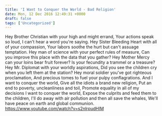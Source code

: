 ```yaml
---
title: 'I Want to Conquer the World - Bad Religion'
date: Mon, 12 Dec 2016 12:49:31 +0000
draft: false
tags: ['Uncategorized']
---
```


Hey Brother Christian with your high and might errand, Your actions speak so loud, I can't hear a word you're saying. Hey Sister Bleeding Heart with all of your compassion, Your labors soothe the hurt but can't assuage temptation. Hey man of science with your perfect rules of measure, Can you improve this place with the data that you gather? Hey Mother Mercy can your loins bear fruit forever? Is your fecundity a trammel or a treasure? Hey Mr. Diplomat with your worldly aspirations, Did you see the children cry when you left them at the station? Hey moral soldier you've got righteous proclamation, And precious tomes to fuel your pulpy conflagrations. And I want to conquer the world, Give all the idiots a brand new religion, Put an end to poverty, uncleanliness and toil, Promote equality in all of my decisions I want to conquer the world, Expose the culprits and feed them to the children, I'll do away with air pollution and then all save the whales, We'll have peace on earth and global communion. https://www.youtube.com/watch?v=s2nlrpudHIM